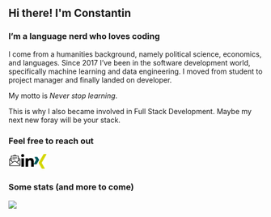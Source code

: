 ## Hi there! I'm Constantin

### I’m a language nerd who loves coding

I come from a humanities background, namely political science,
economics, and languages. Since 2017 I’ve been in the software
development world, specifically machine learning and data engineering.
I moved from student to project manager and finally landed on
developer.

My motto is *Never stop learning*.

This is why I also became involved in Full Stack Development. Maybe my next new foray will be your stack. 
<!--- I’m looking forward to working on your next project! --->

### Feel free to reach out

[<img align="left" alt="email" width="25px" src="assets/email.png" />](mailto:constantin@indat.tech)[<img align="left" alt="linkedin" width="25px" src="assets/linkedin.png" />](https://www.linkedin.com/in/constantinrigu/)[<img alt="xing" width="25px" src="assets/xing.png" />](https://www.xing.com/profile/Constantin_Rigu)

### Some stats (and more to come)

![](https://komarev.com/ghpvc/?username=Tinux-18&color=blue&style=plastic&label=👀)
